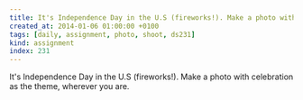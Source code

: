 ```yaml
---
title: It's Independence Day in the U.S (fireworks!). Make a photo with celebration as the theme, wherever you are.
created_at: 2014-01-06 01:00:00 +0100
tags: [daily, assignment, photo, shoot, ds231]
kind: assignment
index: 231
---
```


It's Independence Day in the U.S (fireworks!). Make a photo with celebration as the theme, wherever you are.
